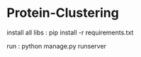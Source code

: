 # Protein-Clustering

install all libs : 
pip install -r requirements.txt

run :
python manage.py runserver